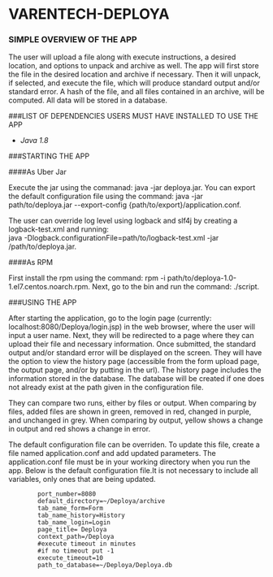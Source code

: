 # VARENTECH-DEPLOYA
### SIMPLE OVERVIEW OF THE APP

  The user will upload a file along with execute instructions, a desired location, and options to unpack and archive as well. The app will first store the file in the desired location and archive if necessary. Then it will unpack, if selected, and execute the file, which will produce standard output and/or standard error. A hash of the file, and all files contained in an archive, will be computed. All data will be stored in a database.

###LIST OF DEPENDENCIES USERS MUST HAVE INSTALLED TO USE THE APP

  - *Java 1.8*

###STARTING THE APP

####As Uber Jar

  Execute the jar using the commanad: java -jar deploya.jar. You can export the default configuration file using the command: java -jar path/to/deploya.jar --export-config {path/to/export}/application.conf.
  
   The user can override log level using logback and slf4j by creating a logback-test.xml and running:  
   java -Dlogback.configurationFile=path/to/logback-test.xml -jar /path/to/deploya.jar.
   
####As RPM

  First install the rpm using the command: rpm -i path/to/deploya-1.0-1.el7.centos.noarch.rpm. Next, go to the bin and run the command: ./script.
  
###USING THE APP
  
  After starting the application, go to the login page (currently: localhost:8080/Deploya/login.jsp) in the web browser, where the user will input a user name. Next, they will be redirected to a page where they can upload their file and necessary information. Once submitted, the standard output and/or standard error will be displayed on the screen. They will have the option to view the history page (accessible from the form upload page, the output page, and/or by putting in the url). The history page includes the information stored in the database. The database will be created if one does not already exist at the path given in the configuration file.
  
  They can compare two runs, either by files or output. When comparing by files, added files are shown in green, removed in red, changed in purple, and unchanged in grey. When comparing by output, yellow shows a change in output and red shows a change in error.
  
  The default configuration file can be overriden. To update this file, create a file named application.conf and add updated parameters. The application.conf file must be in your working directory when you run the app. 
  Below is the default configuration file.It is not necessary to include all variables, only ones that are being updated. 

	
			port_number=8080 
			default_directory=~/Deploya/archive
			tab_name_form=Form
			tab_name_history=History
			tab_name_login=Login
			page_title= Deploya
			context_path=/Deploya
			#execute timeout in minutes
			#if no timeout put -1
			execute_timeout=10
			path_to_database=~/Deploya/Deploya.db

    

